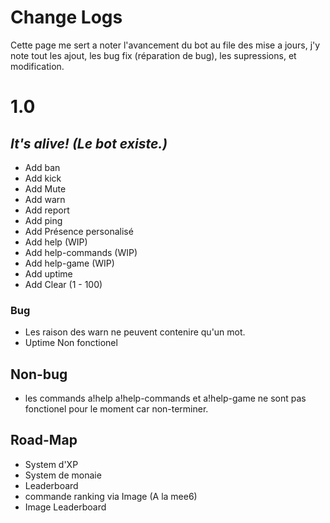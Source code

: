 # Change Logs
Cette page me sert a noter l'avancement du bot au file des mise a jours, j'y note tout les ajout, les bug fix (réparation de bug), les supressions, et modification.

# 1.0
## ***It's alive! (Le bot existe.)***  
+ Add ban
+ Add kick
+ Add Mute
+ Add warn
+ Add report
+ Add ping
+ Add Présence personalisé
+ Add help (WIP)
+ Add help-commands (WIP)
+ Add help-game (WIP)
+ Add uptime
+ Add Clear (1 - 100)
### Bug
+ Les raison des warn ne peuvent contenire qu'un mot.
+ Uptime Non fonctionel

## Non-bug
+ les commands a!help a!help-commands et a!help-game ne sont pas fonctionel pour le moment car non-terminer.

## Road-Map
+ System d'XP
+ System de monaie
+ Leaderboard
+ commande ranking via Image (A la mee6)
+ Image Leaderboard